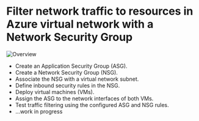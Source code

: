 # Filter network traffic to resources in Azure virtual network with a Network Security Group
![Overview](https://i.imgur.com/O5tXnwv.jpg)
- Create an Application Security Group (ASG).  
- Create a Network Security Group (NSG).  
- Associate the NSG with a virtual network subnet.  
- Define inbound security rules in the NSG.  
- Deploy virtual machines (VMs).  
- Assign the ASG to the network interfaces of both VMs.  
- Test traffic filtering using the configured ASG and NSG rules.
- ...work in progress
